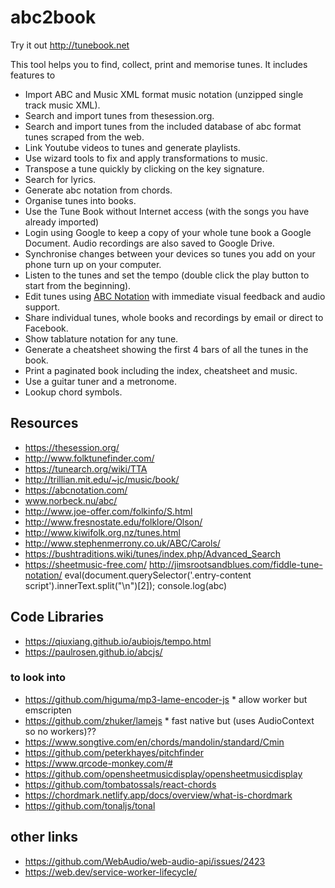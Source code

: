 # abc2book

Try it out  [http://tunebook.net ](https://tunebook.net/) 


<div style={{paddingTop:'2em',clear: "both"}} >This tool helps you to find, collect, print and memorise tunes. It includes features to
        <ul>
          <li>Import ABC and Music XML format music notation (unzipped single track music XML).</li>
          <li>Search and import tunes from thesession.org.</li>
          <li>Search and import tunes from the included database of abc format tunes scraped from the web.</li>
          <li>Link Youtube videos to tunes and generate playlists.</li>
          <li>Use wizard tools to fix and apply transformations to music.</li>
          <li>Transpose a tune quickly by clicking on the key signature.</li>
          <li>Search for lyrics.</li>
          <li>Generate abc notation from chords. </li>
          <li>Organise tunes into books.</li>
          <li>Use the Tune Book without Internet access (with the songs you have already imported)</li>
          <li>Login using Google to keep a copy of your whole tune book a Google Document. Audio recordings are also saved to Google Drive.</li>
          <li>Synchronise changes between your devices so tunes you add on your phone turn up on your computer.</li>
          <li>Listen to the tunes and set the tempo (double click the play button to start from the beginning).</li>
          <li>Edit tunes using <a target="_new" href="http://www.lesession.co.uk/abc/abc_notation.htm">ABC Notation</a> with immediate visual feedback and audio support.</li>
           <li>Share individual tunes, whole books and recordings by email or direct to Facebook.</li>
           <li>Show tablature notation for any tune.</li>
          <li>Generate a cheatsheet showing the first 4 bars of all the tunes in the book.</li>
          <li>Print a paginated book including the index, cheatsheet and music.</li>
          <li>Use a guitar tuner and a metronome.</li>
          <li>Lookup chord symbols.</li>
          </ul>
        </div>
        

## Resources

- https://thesession.org/
- http://www.folktunefinder.com/
- https://tunearch.org/wiki/TTA
- http://trillian.mit.edu/~jc/music/book/
- https://abcnotation.com/
- www.norbeck.nu/abc/
- http://www.joe-offer.com/folkinfo/S.html
- http://www.fresnostate.edu/folklore/Olson/
- http://www.kiwifolk.org.nz/tunes.html
- http://www.stephenmerrony.co.uk/ABC/Carols/
- https://bushtraditions.wiki/tunes/index.php/Advanced_Search
- https://sheetmusic-free.com/
http://jimsrootsandblues.com/fiddle-tune-notation/
eval(document.querySelector('.entry-content script').innerText.split("\n")[2]); console.log(abc)

## Code Libraries
- https://qiuxiang.github.io/aubiojs/tempo.html
- https://paulrosen.github.io/abcjs/

### to look into
- https://github.com/higuma/mp3-lame-encoder-js  * allow worker but emscripten
- https://github.com/zhuker/lamejs * fast native but (uses AudioContext so no workers)??
- https://www.songtive.com/en/chords/mandolin/standard/Cmin
- https://github.com/peterkhayes/pitchfinder
- https://www.qrcode-monkey.com/#
- https://github.com/opensheetmusicdisplay/opensheetmusicdisplay
- https://github.com/tombatossals/react-chords
- https://chordmark.netlify.app/docs/overview/what-is-chordmark
- https://github.com/tonaljs/tonal
## other links

- https://github.com/WebAudio/web-audio-api/issues/2423
- https://web.dev/service-worker-lifecycle/



